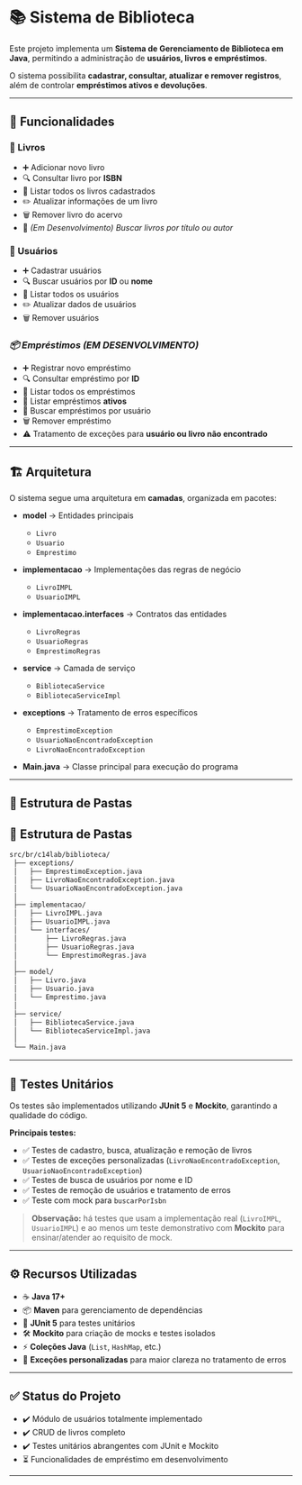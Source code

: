 # 📚 Sistema de Biblioteca

Este projeto implementa um **Sistema de Gerenciamento de Biblioteca em Java**, permitindo a administração de **usuários, livros e empréstimos**.

O sistema possibilita **cadastrar, consultar, atualizar e remover registros**, além de controlar **empréstimos ativos e devoluções**.

---

## 🚀 Funcionalidades

### 📖 Livros
- ➕ Adicionar novo livro
- 🔍 Consultar livro por **ISBN**
- 📑 Listar todos os livros cadastrados
- ✏️ Atualizar informações de um livro
- 🗑️ Remover livro do acervo
- 🔎 *(Em Desenvolvimento) Buscar livros por título ou autor*

### 👤 Usuários
- ➕ Cadastrar usuários
- 🔍 Buscar usuários por **ID** ou **nome**
- 📑 Listar todos os usuários
- ✏️ Atualizar dados de usuários
- 🗑️ Remover usuários

### *📦 Empréstimos (EM DESENVOLVIMENTO)*
- ➕ Registrar novo empréstimo
- 🔍 Consultar empréstimo por **ID**
- 📑 Listar todos os empréstimos
- 📌 Listar empréstimos **ativos**
- 👥 Buscar empréstimos por usuário
- 🗑️ Remover empréstimo
- ⚠️ Tratamento de exceções para **usuário ou livro não encontrado**

---

## 🏗️ Arquitetura

O sistema segue uma arquitetura em **camadas**, organizada em pacotes:

- **model** → Entidades principais
  - `Livro`
  - `Usuario`
  - `Emprestimo`

- **implementacao** → Implementações das regras de negócio
  - `LivroIMPL`
  - `UsuarioIMPL`

- **implementacao.interfaces** → Contratos das entidades
  - `LivroRegras`
  - `UsuarioRegras`
  - `EmprestimoRegras`

- **service** → Camada de serviço
  - `BibliotecaService`
  - `BibliotecaServiceImpl`

- **exceptions** → Tratamento de erros específicos
  - `EmprestimoException`
  - `UsuarioNaoEncontradoException`
  - `LivroNaoEncontradoException`

- **Main.java** → Classe principal para execução do programa

---

## 📂 Estrutura de Pastas

## 📂 Estrutura de Pastas

```bash
src/br/c14lab/biblioteca/
 ├── exceptions/
 │   ├── EmprestimoException.java
 │   ├── LivroNaoEncontradoException.java
 │   └── UsuarioNaoEncontradoException.java
 │
 ├── implementacao/
 │   ├── LivroIMPL.java
 │   ├── UsuarioIMPL.java
 │   └── interfaces/
 │       ├── LivroRegras.java
 │       ├── UsuarioRegras.java
 │       └── EmprestimoRegras.java
 │
 ├── model/
 │   ├── Livro.java
 │   ├── Usuario.java
 │   └── Emprestimo.java
 │
 ├── service/
 │   ├── BibliotecaService.java
 │   └── BibliotecaServiceImpl.java
 │
 └── Main.java
````
---
## 🧪 Testes Unitários

Os testes são implementados utilizando **JUnit 5** e **Mockito**, garantindo a qualidade do código.

**Principais testes:**

- ✅ Testes de cadastro, busca, atualização e remoção de livros
- ✅ Testes de exceções personalizadas (`LivroNaoEncontradoException`, `UsuarioNaoEncontradoException`)
- ✅ Testes de busca de usuários por nome e ID
- ✅ Testes de remoção de usuários e tratamento de erros
- ✅ Teste com mock para `buscarPorIsbn`

> **Observação:** há testes que usam a implementação real (`LivroIMPL`, `UsuarioIMPL`) e ao menos um teste demonstrativo com **Mockito** para ensinar/atender ao requisito de mock.

---
## ⚙️ Recursos  Utilizadas

- ☕ **Java 17+**
- 📦 **Maven** para gerenciamento de dependências
- 🧪 **JUnit 5** para testes unitários
- 🛠️ **Mockito** para criação de mocks e testes isolados
- ⚡ **Coleções Java** (`List`, `HashMap`, etc.)
- 🔧 **Exceções personalizadas** para maior clareza no tratamento de erros
---

## ✅ Status do Projeto

- ✔️ Módulo de usuários totalmente implementado
- ✔️ CRUD de livros completo
- ✔️ Testes unitários abrangentes com JUnit e Mockito
- ⏳ Funcionalidades de empréstimo em desenvolvimento

---
